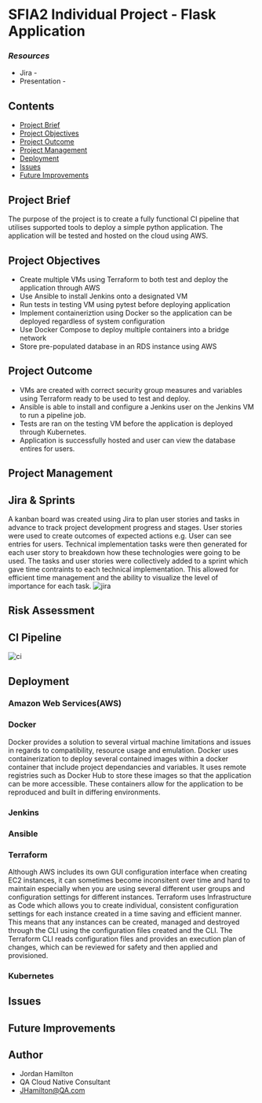 # **SFIA2 Individual Project - Flask Application**

### **_Resources_**
* Jira - 
* Presentation -

## Contents
* [Project Brief](#project-brief)
* [Project Objectives](#project-objectives)
* [Project Outcome](#project-outcome)
* [Project Management](#project-management)
* [Deployment](#deployment)
* [Issues](#issues)
* [Future Improvements](#future-improvements)

## Project Brief
The purpose of the project is to create a fully functional CI pipeline that utilises supported tools to deploy a simple python application. The application will be tested and hosted on the cloud using AWS. 

## Project Objectives
* Create multiple VMs using Terraform to both test and deploy the application through AWS
* Use Ansible to install Jenkins onto a designated VM
* Run tests in testing VM using pytest before deploying application
* Implement containeriztion using Docker so the application can be deployed regardless of system configuration
* Use Docker Compose to deploy multiple containers into a bridge network
* Store pre-populated database in an RDS instance using AWS

## Project Outcome
* VMs are created with correct security group measures and variables using Terraform ready to be used to test and deploy.
* Ansible is able to install and configure a Jenkins user on the Jenkins VM to run a pipeline job.
* Tests are ran on the testing VM before the application is deployed through Kubernetes.
* Application is successfully hosted and user can view the database entires for users.


## Project Management

## Jira & Sprints
A kanban board was created using Jira to plan user stories and tasks in advance to track project development progress and stages. User stories were used to create outcomes of expected actions e.g. User can see entries for users. Technical implementation tasks were then generated for each user story to breakdown how these technologies were going to be used. The tasks and user stories were collectively added to a sprint which gave time contraints to each technical implementation. This allowed for efficient time management and the ability to visualize the level of importance for each task.
![jira](https://i.imgur.com/Ei03VVN.png)

## Risk Assessment

## CI Pipeline
![ci](https://i.imgur.com/xCFf1bO.png)

## Deployment
### **Amazon Web Services(AWS)**


### **Docker**
Docker provides a solution to several virtual machine limitations and issues in regards to compatibility, resource usage and emulation. Docker uses containerization to deploy several contained images within a docker container that include project dependancies and variables. It uses remote registries such as Docker Hub to store these images so that the application can be more accessible. These containers allow for the application to be reproduced and built in differing environments.

### **Jenkins**


### **Ansible**


### **Terraform**
Although AWS includes its own GUI configuration interface when creating EC2 instances, it can sometimes become inconsitent over time and hard to maintain especially when you are using several different user groups and configuration settings for different instances. Terraform uses Infrastructure as Code which allows you to create individual, consistent configuration settings for each instance created in a time saving and efficient manner. This means that any instances can be created, managed and destroyed through the CLI using the configuration files created and the CLI. The Terraform CLI reads configuration files and provides an execution plan of changes, which can be reviewed for safety and then applied and provisioned.

### **Kubernetes**


## Issues


## Future Improvements


## Author
* Jordan Hamilton
* QA Cloud Native Consultant
* JHamilton@QA.com
